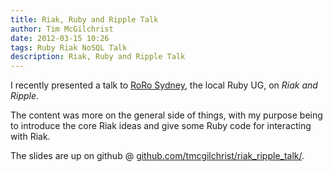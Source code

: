 ```yaml
---
title: Riak, Ruby and Ripple Talk
author: Tim McGilchrist
date: 2012-03-15 10:26
tags: Ruby Riak NoSQL Talk
description: Riak, Ruby and Ripple Talk
---
```


I recently presented a talk to
[RoRo Sydney](http://www.rubyonrails.com.au/), the local Ruby UG, on
_Riak and Ripple_.

The content was more on the general side of things, with my purpose
being to introduce the core Riak ideas and give some Ruby code for interacting
with Riak.

The slides are up on github @
[github.com/tmcgilchrist/riak_ripple_talk/](https://github.com/tmcgilchrist/riak_ripple_talk/).
